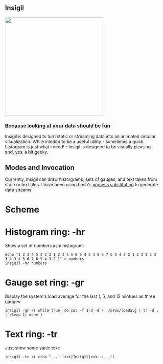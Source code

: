 
## Insigil

<img src="https://raw.githubusercontent.com/robbieh/insigil/master/docs/screenshots/insigil.png" height=320 width=320>

### Because looking at your data should be fun

Insigil is designed to turn static or streaming data into an animated circular visualization. While inteded to be a useful utility - sometimes a quick histogram is just what I need! - Insigil is designed to be visually pleasing and, yes, a bit geeky.

## Modes and Invocation

Currently, Insigil can draw historgrams, sets of gauges, and text taken from stdin or text files. I have been using bash's [process substitution](http://tldp.org/LDP/abs/html/process-sub.html) to generate data streams.

# Scheme

# Histogram ring: -hr

Show a set of numbers as a histogram:

```
echo "1 2 3 4 5 4 3 2 1 2 3 4 5 6 5 4 3 4 5 6 7 6 5 4 3 2 1 2 3 2 1 2 3 4 3 4 5 6 7 6 5 4 3 2 1" > numbers
insigil -hr numbers
```

# Gauge set ring: -gr

Display the system's load average for the last 1, 5, and 15 mintues as three gauges:

```insigil -gr <( while true; do cut -f 1-3 -d \  /proc/loadavg | tr -d . ; sleep 1; done )```

# Text ring: -tr

Just show some static text:

```insigil -tr <( echo "...--->>>|Insigil|<<<---...") ```
